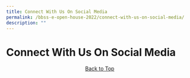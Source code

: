 ```yaml
---
title: Connect With Us On Social Media
permalink: /bbss-e-open-house-2022/connect-with-us-on-social-media/
description: ""
---
```

<a id="top"></a>

# Connect With Us On Social Media




<center><a href="#top">Back to Top</a></center>

